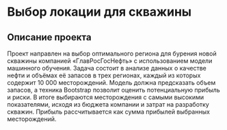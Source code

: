 # **Выбор локации для скважины**

## Описание проекта
Проект направлен на выбор оптимального региона для бурения новой скважины компанией «ГлавРосГосНефть» с использованием модели машинного обучения. Задача состоит в анализе данных о качестве нефти и объёмах её запасов в трех регионах, каждый из которых содержит 10 000 месторождений. Модель должна предсказать объем запасов, а техника Bootstrap позволит оценить потенциальную прибыль и риски. В итоге выбираются месторождения с самыми высокими показателями, исходя из бюджета компании и затрат на разработку скважин. Прибыль рассчитывается как сумма прибылей выбранных месторождений.
